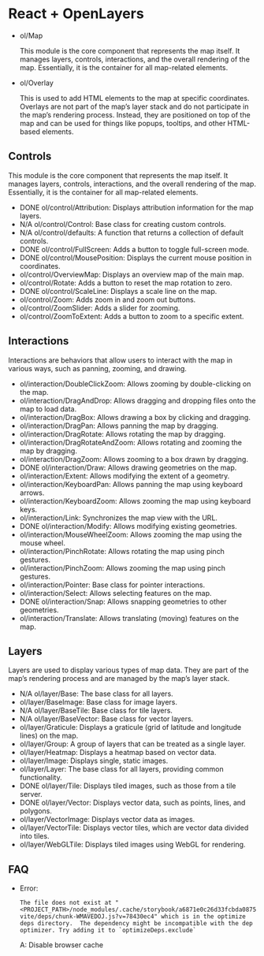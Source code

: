 # React + OpenLayers

* ol/Map

  This module is the core component that represents the map itself. It manages layers, controls, interactions, and the overall rendering of the map. Essentially, it is the container for all map-related elements.

* ol/Overlay

  This is used to add HTML elements to the map at specific coordinates. Overlays are not part of the map’s layer stack and do not participate in the map’s rendering process. Instead, they are positioned on top of the map and can be used for things like popups, tooltips, and other HTML-based elements.

## Controls

This module is the core component that represents the map itself. It manages layers, controls, interactions, and the overall rendering of the map. Essentially, it is the container for all map-related elements.

* DONE ol/control/Attribution: Displays attribution information for the map layers.
* N/A  ol/control/Control: Base class for creating custom controls.
* N/A  ol/control/defaults: A function that returns a collection of default controls.
* DONE ol/control/FullScreen: Adds a button to toggle full-screen mode.
* DONE ol/control/MousePosition: Displays the current mouse position in coordinates.
* ol/control/OverviewMap: Displays an overview map of the main map.
* ol/control/Rotate: Adds a button to reset the map rotation to zero.
* DONE ol/control/ScaleLine: Displays a scale line on the map.
* ol/control/Zoom: Adds zoom in and zoom out buttons.
* ol/control/ZoomSlider: Adds a slider for zooming.
* ol/control/ZoomToExtent: Adds a button to zoom to a specific extent.

## Interactions

Interactions are behaviors that allow users to interact with the map in various ways, such as panning, zooming, and drawing.

* ol/interaction/DoubleClickZoom: Allows zooming by double-clicking on the map.
* ol/interaction/DragAndDrop: Allows dragging and dropping files onto the map to load data.
* ol/interaction/DragBox: Allows drawing a box by clicking and dragging.
* ol/interaction/DragPan: Allows panning the map by dragging.
* ol/interaction/DragRotate: Allows rotating the map by dragging.
* ol/interaction/DragRotateAndZoom: Allows rotating and zooming the map by dragging.
* ol/interaction/DragZoom: Allows zooming to a box drawn by dragging.
* DONE ol/interaction/Draw: Allows drawing geometries on the map.
* ol/interaction/Extent: Allows modifying the extent of a geometry.
* ol/interaction/KeyboardPan: Allows panning the map using keyboard arrows.
* ol/interaction/KeyboardZoom: Allows zooming the map using keyboard keys.
* ol/interaction/Link: Synchronizes the map view with the URL.
* DONE ol/interaction/Modify: Allows modifying existing geometries.
* ol/interaction/MouseWheelZoom: Allows zooming the map using the mouse wheel.
* ol/interaction/PinchRotate: Allows rotating the map using pinch gestures.
* ol/interaction/PinchZoom: Allows zooming the map using pinch gestures.
* ol/interaction/Pointer: Base class for pointer interactions.
* ol/interaction/Select: Allows selecting features on the map.
* DONE ol/interaction/Snap: Allows snapping geometries to other geometries.
* ol/interaction/Translate: Allows translating (moving) features on the map. 

## Layers

Layers are used to display various types of map data. They are part of the map’s rendering process and are managed by the map’s layer stack.

* N/A ol/layer/Base: The base class for all layers.
* ol/layer/BaseImage: Base class for image layers.
* N/A ol/layer/BaseTile: Base class for tile layers.
* N/A ol/layer/BaseVector: Base class for vector layers.
* ol/layer/Graticule: Displays a graticule (grid of latitude and longitude lines) on the map.
* ol/layer/Group: A group of layers that can be treated as a single layer.
* ol/layer/Heatmap: Displays a heatmap based on vector data.
* ol/layer/Image: Displays single, static images.
* ol/layer/Layer: The base class for all layers, providing common functionality.
* DONE ol/layer/Tile: Displays tiled images, such as those from a tile server.
* DONE ol/layer/Vector: Displays vector data, such as points, lines, and polygons.
* ol/layer/VectorImage: Displays vector data as images.
* ol/layer/VectorTile: Displays vector tiles, which are vector data divided into tiles.
* ol/layer/WebGLTile: Displays tiled images using WebGL for rendering.

## FAQ

* Error: 
  ```
  The file does not exist at "<PROJECT_PATH>/node_modules/.cache/storybook/a6871e0c26d33fcbda0875414a230db7277d874a67a0ffb34bdf44755e21997a/sb-vite/deps/chunk-WMAVEDOJ.js?v=78430ec4" which is in the optimize deps directory.  The dependency might be incompatible with the dep optimizer. Try adding it to `optimizeDeps.exclude`
  ```
  A: Disable browser cache
